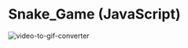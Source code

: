 # Snake_Game (JavaScript)

![video-to-gif-converter](https://user-images.githubusercontent.com/60713786/84637448-234f6f00-af0f-11ea-80c4-3a0a2fabe5f2.gif)

